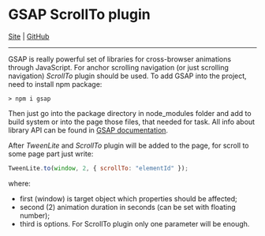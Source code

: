 # GSAP ScrollTo plugin
[Site](https://greensock.com/docs/Plugins/ScrollToPlugin) | [GitHub](https://github.com/greensock/GreenSock-JS/blob/master/src/uncompressed/plugins/ScrollToPlugin.js)

---

GSAP is really powerful set of libraries for cross-browser animations through JavaScript. For anchor scrolling navigation (or just scrolling navigation) _ScrollTo_ plugin should be used. To add GSAP into the project, need to install npm package:
```
> npm i gsap
```

Then just go into the package directory in node_modules folder and add to build system or into the page those files, that needed for task. All info about library API can be found in [GSAP documentation](https://greensock.com/docs).

After _TweenLite_ and _ScrollTo_ plugin will be added to the page, for scroll to some page part just write:
```javascript
TweenLite.to(window, 2, { scrollTo: "elementId" });
```
where: 
 - first (window) is target object which properties should be affected;
 - second (2) animation duration in seconds (can be set with floating number);
 - third is options. For ScrollTo plugin only one parameter will be enough.

